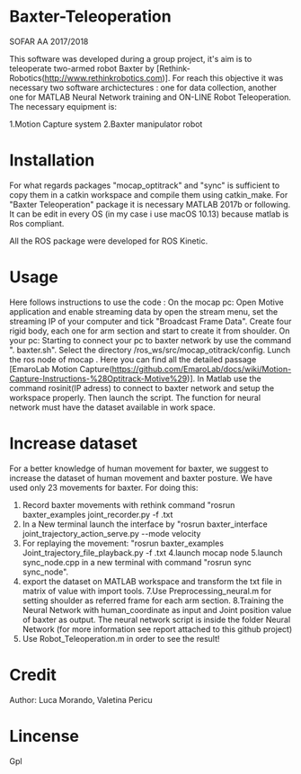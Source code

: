 # Baxter-Teleoperation
SOFAR AA 2017/2018

This software was developed during a group project, it's aim is to teleoperate two-armed robot Baxter by [Rethink-Robotics(http://www.rethinkrobotics.com)]. For reach this objective it was necessary two software archictectures : one for data collection, another one for MATLAB Neural Network training and ON-LINE Robot Teleoperation. 
The necessary equipment is:

1.Motion Capture system
2.Baxter manipulator robot 


# Installation
For what regards packages "mocap_optitrack" and "sync"  is sufficient to copy them in a catkin workspace and compile them using catkin_make. 
For "Baxter Teleoperation" package it is necessary MATLAB 2017b or following. It can be edit in every OS (in my case i use macOS 10.13) because matlab is Ros compliant.  

All the ROS package were developed for ROS Kinetic.

# Usage
Here follows instructions to use the code :
On the mocap pc:
Open Motive application and enable streaming data by open the stream menu, set the streaming IP of your computer and tick "Broadcast Frame Data". 
Create four rigid body, each one for arm section and start to create it from shoulder. 
On your pc:
Starting to connect your pc to baxter network by use the command ". baxter.sh". Select the directory /ros_ws/src/mocap_otitrack/config. Lunch the ros node of mocap . Here you can find all the detailed passage [EmaroLab Motion Capture(https://github.com/EmaroLab/docs/wiki/Motion-Capture-Instructions-%28Optitrack-Motive%29)].
In Matlab use the command rosinit(IP adress) to connect to baxter network and setup the workspace properly. Then launch the script.
The function for neural network must have the dataset available in work space.

# Increase dataset
For a better knowledge of human movement for baxter, we suggest to increase the dataset of human movement and baxter posture.
We have used only 23 movements for baxter. 
For doing this:
1. Record baxter movements with rethink command "rosrun baxter_examples joint_recorder.py -f <nome file>.txt
2. In a New terminal launch the interface by "rosrun baxter_interface joint_trajectory_action_serve.py --mode velocity
3. For replaying the movement: "rosrun baxter_examples Joint_trajectory_file_playback.py -f <nomefile>.txt
4.launch mocap node 
5.launch sync_node.cpp in a new terminal with command "rosrun sync sync_node".
6. export the dataset on MATLAB workspace and transform the txt file in matrix of value with import tools. 
7.Use Preprocessing_neural.m for setting  shoulder as referred frame for each arm section.
8.Training the Neural Network with human_coordinate as input and Joint position value of baxter as output. 
  The neural network script is inside the folder Neural Network (for more information see report attached to this github     project)
 9. Use Robot_Teleoperation.m in order to see the result!
 
 # Credit
 Author: Luca Morando, Valetina Pericu
 
 # Lincense 
 Gpl


